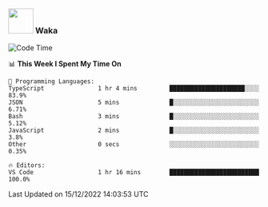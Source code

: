 ### <img src="https://media.giphy.com/media/VgCDAzcKvsR6OM0uWg/giphy.gif" width="50"> Waka

  <!--START_SECTION:waka-->
![Code Time](http://img.shields.io/badge/Code%20Time-1%2C137%20hrs%2031%20mins-blue)

📊 **This Week I Spent My Time On** 

```text
💬 Programming Languages: 
TypeScript               1 hr 4 mins         █████████████████████░░░░   83.9% 
JSON                     5 mins              █░░░░░░░░░░░░░░░░░░░░░░░░   6.71% 
Bash                     3 mins              █░░░░░░░░░░░░░░░░░░░░░░░░   5.12% 
JavaScript               2 mins              █░░░░░░░░░░░░░░░░░░░░░░░░   3.8% 
Other                    0 secs              ░░░░░░░░░░░░░░░░░░░░░░░░░   0.35%

🔥 Editors: 
VS Code                  1 hr 16 mins        █████████████████████████   100.0%

```


 Last Updated on 15/12/2022 14:03:53 UTC
<!--END_SECTION:waka-->
